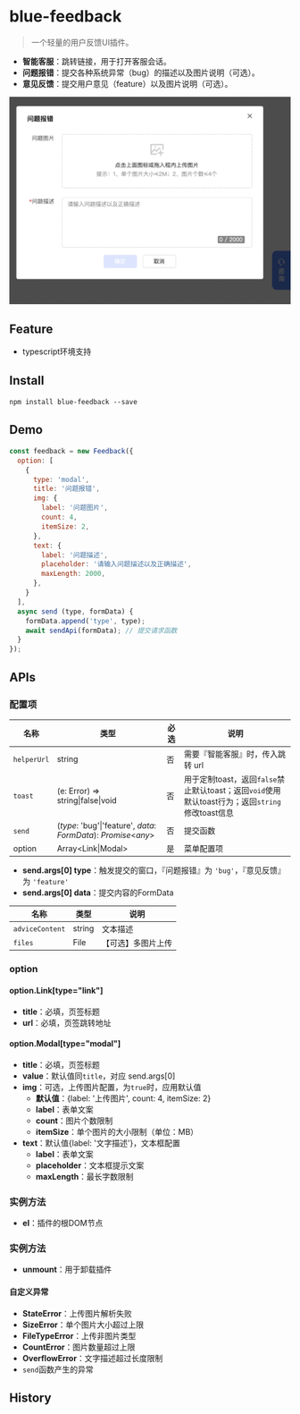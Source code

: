 # blue-feedback

> 一个轻量的用户反馈UI插件。

+ **智能客服**：跳转链接，用于打开客服会话。
+ **问题报错**：提交各种系统异常（bug）的描述以及图片说明（可选）。
+ **意见反馈**：提交用户意见（feature）以及图片说明（可选）。

<img src="https://github.com/anyblue/blue-feedback/blob/main/example/preview.png" alt="预览" style="zoom:70%;" />


## Feature
+ typescript环境支持


## Install
```shell
npm install blue-feedback --save
```


## Demo
```javascript
const feedback = new Feedback({
  option: [
    {
      type: 'modal',
      title: '问题报错',
      img: {
        label: '问题图片',
        count: 4,
        itemSize: 2,
      },
      text: {
        label: '问题描述',
        placeholder: '请输入问题描述以及正确描述',
        maxLength: 2000,
      },
    }
  ],
  async send (type, formData) {
    formData.append('type', type);
    await sendApi(formData); // 提交请求函数
  }
});
```


## APIs
### 配置项

| 名称            | 类型                                                         | 必选 | 说明                                                         |
| --------------- | ------------------------------------------------------------ | ---- | ------------------------------------------------------------ |
| ```helperUrl``` | string                                                       | 否   | 需要『智能客服』时，传入跳转 url                             |
| ```toast```     | (e: Error) => string\|false\|void                            | 否   | 用于定制toast，返回```false```禁止默认toast；返回```void```使用默认toast行为；返回```string```修改toast信息 |
| ```send```      | (*type*: 'bug'\|'feature', *data*: *FormData*): *Promise*<*any*> | 否   | 提交函数                                                     |
| option          | Array<Link\|Modal>                                           | 是   | 菜单配置项                                                   |

+ **send.args[0] type**：触发提交的窗口，『问题报错』为 ```'bug'```，『意见反馈』为 ```'feature'```
+ **send.args[0] data**：提交内容的FormData

| 名称                | 类型   | 说明               |
| ------------------- | ------ | ------------------ |
| ```adviceContent``` | string | 文本描述           |
| ```files```         | File   | 【可选】多图片上传 |

### option
#### option.Link[type="link"]
+ **title**：必填，页签标题
+ **url**：必填，页签跳转地址
#### option.Modal[type="modal"]
+ **title**：必填，页签标题
+ **value**：默认值同```title```，对应 send.args[0] 
+ **img**：可选，上传图片配置，为```true```时，应用默认值
  + **默认值**：{label: '上传图片', count: 4, itemSize: 2}
  + **label**：表单文案
  + **count**：图片个数限制
  + **itemSize**：单个图片的大小限制（单位：MB）
+ **text**：默认值{label: '文字描述'}，文本框配置
  + **label**：表单文案
  + **placeholder**：文本框提示文案
  + **maxLength**：最长字数限制

### 实例方法
+ **el**：插件的根DOM节点

### 实例方法
+ **unmount**：用于卸载插件
#### 自定义异常
+ **StateError**：上传图片解析失败
+ **SizeError**：单个图片大小超过上限
+ **FileTypeError**：上传非图片类型
+ **CountError**：图片数量超过上限
+ **OverflowError**：文字描述超过长度限制
+ ```send```函数产生的异常

## History